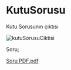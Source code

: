 # KutuSorusu
Kutu Sorusunın çıktısı

![kutuSorusuCiktisi](https://github.com/ertugrulakdag/KutuSorusu/assets/11241955/70126338-f0b1-46fb-bb58-a6e3652c740f)

Soru;

[Soru PDF.pdf](https://github.com/ertugrulakdag/KutuSorusu/files/13079259/Soru.PDF.pdf)

